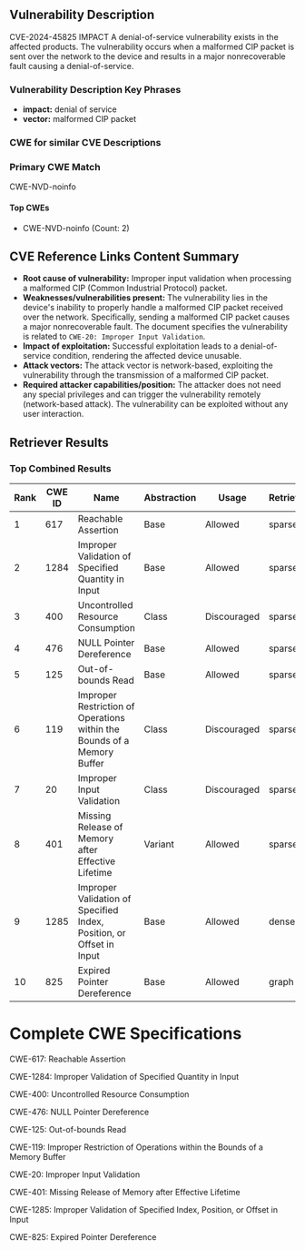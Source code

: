 ## Vulnerability Description
CVE-2024-45825 IMPACT A denial-of-service vulnerability exists in the affected products. The vulnerability occurs when a malformed CIP packet is sent over the network to the device and results in a major nonrecoverable fault causing a denial-of-service.

### Vulnerability Description Key Phrases
- **impact:** denial of service
- **vector:** malformed CIP packet

### CWE for similar CVE Descriptions
### Primary CWE Match
CWE-NVD-noinfo

#### Top CWEs
- CWE-NVD-noinfo (Count: 2)

## CVE Reference Links Content Summary
- **Root cause of vulnerability:** Improper input validation when processing a malformed CIP (Common Industrial Protocol) packet.
- **Weaknesses/vulnerabilities present:**  The vulnerability lies in the device's inability to properly handle a malformed CIP packet received over the network. Specifically, sending a malformed CIP packet causes a major nonrecoverable fault. The document specifies the vulnerability is related to `CWE-20: Improper Input Validation`.
- **Impact of exploitation:**  Successful exploitation leads to a denial-of-service condition, rendering the affected device unusable.
- **Attack vectors:** The attack vector is network-based, exploiting the vulnerability through the transmission of a malformed CIP packet.
- **Required attacker capabilities/position:** The attacker does not need any special privileges and can trigger the vulnerability remotely (network-based attack). The vulnerability can be exploited without any user interaction.

## Retriever Results

### Top Combined Results

| Rank | CWE ID | Name | Abstraction | Usage  | Retrievers | Individual Scores |
|------|--------|------|-------------|-------|------------|-------------------|
| 1 | 617 | Reachable Assertion | Base | Allowed | sparse | 0.092 |
| 2 | 1284 | Improper Validation of Specified Quantity in Input | Base | Allowed | sparse | 0.092 |
| 3 | 400 | Uncontrolled Resource Consumption | Class | Discouraged | sparse | 0.090 |
| 4 | 476 | NULL Pointer Dereference | Base | Allowed | sparse | 0.090 |
| 5 | 125 | Out-of-bounds Read | Base | Allowed | sparse | 0.089 |
| 6 | 119 | Improper Restriction of Operations within the Bounds of a Memory Buffer | Class | Discouraged | sparse | 0.089 |
| 7 | 20 | Improper Input Validation | Class | Discouraged | sparse | 0.088 |
| 8 | 401 | Missing Release of Memory after Effective Lifetime | Variant | Allowed | sparse | 0.087 |
| 9 | 1285 | Improper Validation of Specified Index, Position, or Offset in Input | Base | Allowed | dense | 0.621 |
| 10 | 825 | Expired Pointer Dereference | Base | Allowed | graph | 0.003 |



# Complete CWE Specifications

CWE-617: Reachable Assertion

CWE-1284: Improper Validation of Specified Quantity in Input

CWE-400: Uncontrolled Resource Consumption

CWE-476: NULL Pointer Dereference

CWE-125: Out-of-bounds Read

CWE-119: Improper Restriction of Operations within the Bounds of a Memory Buffer

CWE-20: Improper Input Validation

CWE-401: Missing Release of Memory after Effective Lifetime

CWE-1285: Improper Validation of Specified Index, Position, or Offset in Input

CWE-825: Expired Pointer Dereference